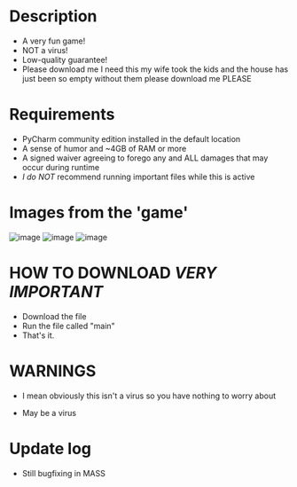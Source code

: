 # Description
  * A very fun game!
  * NOT a virus!
  * Low-quality guarantee!
  * Please download me I need this my wife took the kids and the house has just been so empty without them please download me PLEASE

# Requirements
  * PyCharm community edition installed in the default location
  * A sense of humor and ~4GB of RAM or more
  * A signed waiver agreeing to forego any and ALL damages that may occur during runtime
  * *I do NOT* recommend running important files while this is active

# Images from the 'game'
![image](https://github.com/user-attachments/assets/cf8da143-dd27-4b0b-a1e9-26e0c4da9171)
![image](https://github.com/user-attachments/assets/5544a3a9-1572-4ac8-9789-b5b44c157e41)
![image](https://github.com/user-attachments/assets/4d13591e-f5b8-4bcf-bda6-66cb4d3db635)


# HOW TO DOWNLOAD *VERY IMPORTANT*
  * Download the file
  * Run the file called "main"
  * That's it.

# WARNINGS
  * I mean obviously this isn't a virus so you have nothing to worry about






  * May be a virus

# Update log
  * Still bugfixing in MASS
